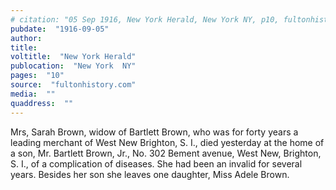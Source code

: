 ```yaml
---
# citation: "05 Sep 1916, New York Herald, New York NY, p10, fultonhistory.com."
pubdate:  "1916-09-05"
author: 
title: 
voltitle:  "New York Herald"
publocation:  "New York  NY"
pages:  "10"
source:  "fultonhistory.com"
media:  ""
quaddress:  ""
---
```

Mrs, Sarah Brown, widow of Bartlett Brown, who was for forty years a leading merchant of West New Brighton, S. I., died yesterday at the home of a son, Mr. Bartlett Brown, Jr., No. 302 Bement avenue, West New, Brighton, S. I., of a complication of diseases. She had been an invalid for several years. Besides her son she leaves one daughter, Miss Adele Brown.


